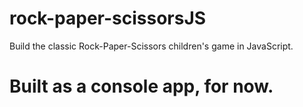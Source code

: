 # rock-paper-scissorsJS

Build the classic Rock-Paper-Scissors children's game in JavaScript.

# Built as a console app, for now.